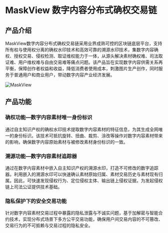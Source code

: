 # MaskView 数字内容分布式确权交易链

## 产品介绍

MaskView数字内容分布式确权交易链采用业界成熟可控的区块链底层平台，支持所有权与使用权分离的确权水印技术和高效可靠的溯源水印技术，集数字内容确权、授权交易、侵权检测、取证维权能力于一体，从源头解决素材确权难、司法取证难、用户维权难与自由交易难等痛点问题。该产品旨在实现数字内容供需关系再平衡，保障创作者权益和收益，降低消费者使用成本，刺激图片生产创作，同时服务于普通用户和商业用户，带动数字内容产业经济发展。

![MaskView](C:\Users\wangl\Desktop\MaskView.png)

## 产品功能

### 确权功能—数字内容素材唯一身份标识

通过自主知识产权的确权水印技术提取数字内容素材的特征信息，为其生成全网唯一的身份标识。该技术可抵抗旋转、扭曲、裁剪、涂改等操作对数字内容素材带来的影响，确保数字内容原始素材与被修改素材身份标识的一致。

### 溯源功能—数字内容素材追踪器

通过在数字内容素材中嵌入自主知识产权的溯源水印，打造不可修改的数字追踪器。利用嵌入的溯源水印可以快速确认素材原始归属、素材交易历史与素材现有归属。因此，可快速发现侵权行为、定位侵权主体、输出链上侵权证据，为发起侵权链上司法公证提供技术基础。

### 隐私保护下的安全交易功能

针对数字内容素材交易过程中暴露的隐私泄露与不诚实问题，基于加解密与智能合约技术，实现分布式场景下多方公平交易功能，确保用户间交易内容的不可篡改、交易行为的不可抵赖与交易过程的隐私安全。